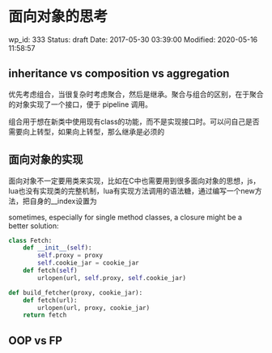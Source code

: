 # 面向对象的思考


wp_id: 333
Status: draft
Date: 2017-05-30 03:39:00
Modified: 2020-05-16 11:58:57


## inheritance vs composition vs aggregation

优先考虑组合，当很复杂时考虑聚合，然后是继承。聚合与组合的区别，在于聚合的对象实现了一个接口，便于 pipeline 调用。

组合用于想在新类中使用现有class的功能，而不是实现接口时。可以问自己是否需要向上转型，如果向上转型，那么继承是必须的


## 面向对象的实现

面向对象不一定要用类来实现，比如在C中也需要用到很多面向对象的思想，js，lua也没有实现类的完整机制，lua有实现方法调用的语法糖，通过编写一个new方法，把自身的__index设置为

sometimes, especially for single method classes, a closure might be a better solution:

```py
class Fetch:
    def __init__(self):
        self.proxy = proxy
        self.cookie_jar = cookie_jar
    def fetch(self)
        urlopen(url, self.proxy, self.cookie_jar)

def build_fetcher(proxy, cookie_jar):
    def fetch(url):
        urlopen(url, proxy, cookie_jar)
    return fetch
```

## OOP vs FP
